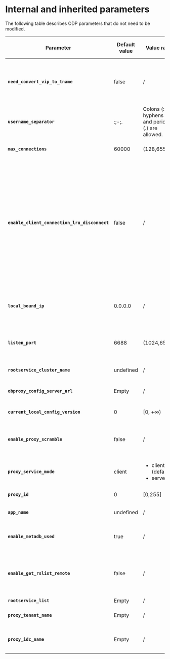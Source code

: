 # Internal and inherited parameters

The following table describes ODP parameters that do not need to be modified.

| Parameter | Default value | Value range | Effective upon restart | Description |
|-----------------------------------------|-----------|-------------------------------------------------------------------------------------------------------------------------------------------------|-------|--------------------------------------------------------------------------------------------------------------------------------------------------------------------------------------------|
| **`need_convert_vip_to_tname`** | false | / | false | Specifies whether a virtual IP address needs to be converted into a tenant name.  |
| **`username_separator`** | :;-;. | Colons (:), hyphens (-), and periods (.) are allowed. | false | The username separator used when the client connects to the ODP.  |
| **`max_connections`** | 60000 | (128,65535] | false | The maximum fd value allowed in ODP.  |
| **`enable_client_connection_lru_disconnect`** | false | / | false | Specifies whether to disconnect when the number of client connections reaches the upper limit. <ul><li>`true`: Disconnects the lru client session. </li> <li>`false`: Disconnects the new client session.  </li></ul> |
| **`local_bound_ip`** | 0.0.0.0 | / | true | Indicates the local IP address of ODP. This is one of the ODP startup parameters.  |
| **`listen_port`** | 6688 | (1024,65536) | true | The listened-to port of ODP. This is one of the ODP startup parameters.  |
| **`rootservice_cluster_name`** | undefined | / | true | The name of the default cluster.  |
| **`obproxy_config_server_url`** | Empty | / | true | This is one of the ODP startup parameters.  |
| **`current_local_config_version`** | 0 | \[0, +∞) | false | The version of the current configuration.  |
| **`enable_proxy_scramble`** | false | / | false | Specifies whether to enable scrambling on ODP.  |
| **`proxy_service_mode`** | client | <ul><li>client (default)</li> <li> server </li></ul> | true | The ODP deployment and service mode.  |
| **`proxy_id`** | 0 | \[0,255\] | true | The ID of the ODP.  |
| **`app_name`** | undefined | / | true | The application name of the ODP.  |
| **`enable_metadb_used`** | true | / | true | Specifies whether to enable access to the MetaDB.  |
| **`enable_get_rslist_remote`** | false | / | true | Specifies whether to obtain the RootServer (RS) list from the config server.  |
| **`rootservice_list`** | Empty | / | true | The RS list. |
| **`proxy_tenant_name`** | Empty | / | true | The name of the default tenant.  |
| **`proxy_idc_name`** | Empty | / | true | The name of the IDC where the ODP is hosted.  |


